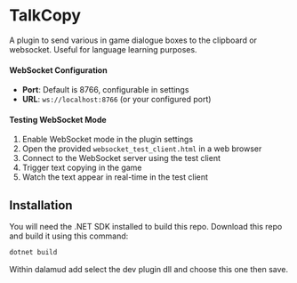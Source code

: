 # TalkCopy

A plugin to send various in game dialogue boxes to the clipboard or websocket. Useful for language learning purposes.

#### WebSocket Configuration
- **Port**: Default is 8766, configurable in settings
- **URL**: `ws://localhost:8766` (or your configured port)

#### Testing WebSocket Mode
1. Enable WebSocket mode in the plugin settings
2. Open the provided `websocket_test_client.html` in a web browser
3. Connect to the WebSocket server using the test client
4. Trigger text copying in the game
5. Watch the text appear in real-time in the test client

## Installation
You will need the .NET SDK installed to build this repo.
Download this repo and build it using this command:

```bash
dotnet build
```
Within dalamud add select the dev plugin dll and choose this one then save.
